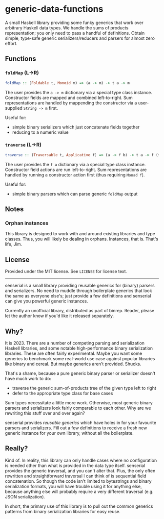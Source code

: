 [hackage-flatparse]: https://hackage.haskell.org/package/flatparse
[hackage-megaparsec]: https://hackage.haskell.org/package/megaparsec

# generic-data-functions
A small Haskell library providing some funky generics that work over arbitrary
Haskell data types. We handle the sums of products representation; you only need
to pass a handful of definitions. Obtain simple, type-safe generic
serializers/reducers and parsers for almost zero effort.

## Functions
### `foldMap` (L->R)
```haskell
foldMap :: (Foldable t, Monoid m) => (a -> m) -> t a -> m
```

The user provides the `a -> m` dictionary via a special type class instance.
Constructor fields are mapped and combined left-to-right. Sum representations
are handled by mappending the constructor via a user-supplied `String -> m`
first.

Useful for:

  * simple binary serializers which just concatenate fields together
  * reducing to a numeric value

### `traverse` (L->R)
```haskell
traverse :: (Traversable t, Applicative f) => (a -> f b) -> t a -> f (t b)
```

The user provides the `f a` dictionary via a special type class instance.
Constructor field actions are run left-to-right.
Sum representations are handled by running a constructor action first (thus
requiring `Monad f`).

Useful for:

  * simple binary parsers which can parse generic `foldMap` output

## Notes
### Orphan instances
This library is designed to work with and around existing libraries and type
classes. Thus, you will likely be dealing in orphans. Instances, that is. That's
life, Jim.

## License
Provided under the MIT license. See `LICENSE` for license text.

---

senserial is a small library providing reusable generics for (binary) parsers
and serializers. No need to muddle through boilerplate generics that look the
same as everyone else's; just provide a few definitions and senserial can give
you powerful generic instances.

Currently an unofficial library, distributed as part of binrep. Reader, please
let the author know if you'd like it released separately.

## Why?
It is 2023. There are a number of competing parsing and serialization Haskell
libraries, and some notable high-performance binary serialization libraries.
These are often fairly experimental. Maybe you want some generics to benchmark
some real-world use case against popular libraries like binary and cereal. But
maybe generics aren't provided. Shucks.

That's a shame, because a pure generic binary parser or serializer doesn't have
much work to do:

  * traverse the generic sum-of-products tree of the given type left to right
  * defer to the appropriate type class for base cases

Sum types necessitate a little more work. Otherwise, most generic binary parsers
and serializers look fairly comparable to each other. Why are we rewriting this
stuff over and over again?

senserial provides *reusable generics* which have holes in for your favourite
parsers and serializers. Fill out a few definitions to receive a fresh new
generic instance for your own library, without all the boilerplate.

## Really?
Kind of. In reality, this library can only handle cases where no configuration
is needed other than what is provided in the data type itself. senserial
provides the generic traversal, and you can't alter that. Plus, the only
often rewritten and straightforward traversal I can think of is sequential field
concatenation. So though the code isn't limited to bytestrings and binary
serialization formats, you will have trouble using it for anything else, because
anything else will probably require a very different traversal (e.g. JSON
serialization).

In short, the primary use of this library is to pull out the common generics
patterns from binary serialization libraries for easy reuse.
